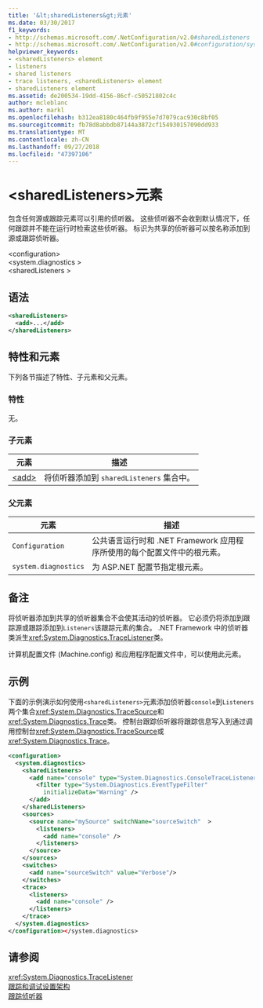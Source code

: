 ```yaml
---
title: '&lt;sharedListeners&gt;元素'
ms.date: 03/30/2017
f1_keywords:
- http://schemas.microsoft.com/.NetConfiguration/v2.0#sharedListeners
- http://schemas.microsoft.com/.NetConfiguration/v2.0#configuration/system.diagnostics/sharedListeners
helpviewer_keywords:
- <sharedListeners> element
- listeners
- shared listeners
- trace listeners, <sharedListeners> element
- sharedListeners element
ms.assetid: de200534-19dd-4156-86cf-c50521802c4c
author: mcleblanc
ms.author: markl
ms.openlocfilehash: b312ea8180c464fb9f955e7d7079cac930c8bf05
ms.sourcegitcommit: fb78d8abbdb87144a3872cf154930157090dd933
ms.translationtype: MT
ms.contentlocale: zh-CN
ms.lasthandoff: 09/27/2018
ms.locfileid: "47397106"
---
```

# <a name="ltsharedlistenersgt-element"></a>&lt;sharedListeners&gt;元素
包含任何源或跟踪元素可以引用的侦听器。  这些侦听器不会收到默认情况下，任何跟踪并不能在运行时检索这些侦听器。 标识为共享的侦听器可以按名称添加到源或跟踪侦听器。  
  
 \<configuration>  
\<system.diagnostics >  
\<sharedListeners >  
  
## <a name="syntax"></a>语法  
  
```xml  
<sharedListeners>   
  <add>...</add>  
</sharedListeners>  
```  
  
## <a name="attributes-and-elements"></a>特性和元素  
 下列各节描述了特性、子元素和父元素。  
  
### <a name="attributes"></a>特性  
 无。  
  
### <a name="child-elements"></a>子元素  
  
|元素|描述|  
|-------------|-----------------|  
|[\<add>](../../../../../docs/framework/configure-apps/file-schema/trace-debug/add-element-for-listeners-for-trace.md)|将侦听器添加到 `sharedListeners` 集合中。|  
  
### <a name="parent-elements"></a>父元素  
  
|元素|描述|  
|-------------|-----------------|  
|`Configuration`|公共语言运行时和 .NET Framework 应用程序所使用的每个配置文件中的根元素。|  
|`system.diagnostics`|为 ASP.NET 配置节指定根元素。|  
  
## <a name="remarks"></a>备注  
 将侦听器添加到共享的侦听器集合不会使其活动的侦听器。 它必须仍将添加到跟踪源或跟踪添加到`Listeners`该跟踪元素的集合。 .NET Framework 中的侦听器类派生<xref:System.Diagnostics.TraceListener>类。  
  
 计算机配置文件 (Machine.config) 和应用程序配置文件中，可以使用此元素。  
  
## <a name="example"></a>示例  
 下面的示例演示如何使用`<sharedListeners>`元素添加侦听器`console`到`Listeners`两个集合<xref:System.Diagnostics.TraceSource>和<xref:System.Diagnostics.Trace>类。 控制台跟踪侦听器将跟踪信息写入到通过调用控制台<xref:System.Diagnostics.TraceSource>或<xref:System.Diagnostics.Trace>。  
  
```xml  
<configuration>  
  <system.diagnostics>  
    <sharedListeners>  
      <add name="console" type="System.Diagnostics.ConsoleTraceListener" >  
        <filter type="System.Diagnostics.EventTypeFilter"  
          initializeData="Warning" />  
      </add>  
    </sharedListeners>  
    <sources>  
      <source name="mySource" switchName="sourceSwitch"  >  
        <listeners>  
          <add name="console" />  
        </listeners>  
      </source>  
    </sources>  
    <switches>  
      <add name="sourceSwitch" value="Verbose"/>  
    </switches>  
    <trace>  
      <listeners>  
        <add name="console" />  
      </listeners>  
    </trace>  
  </system.diagnostics>  
</configuration></system.diagnostics>   
```  
  
## <a name="see-also"></a>请参阅  
 <xref:System.Diagnostics.TraceListener>  
 [跟踪和调试设置架构](../../../../../docs/framework/configure-apps/file-schema/trace-debug/index.md)  
 [跟踪侦听器](../../../../../docs/framework/debug-trace-profile/trace-listeners.md)
